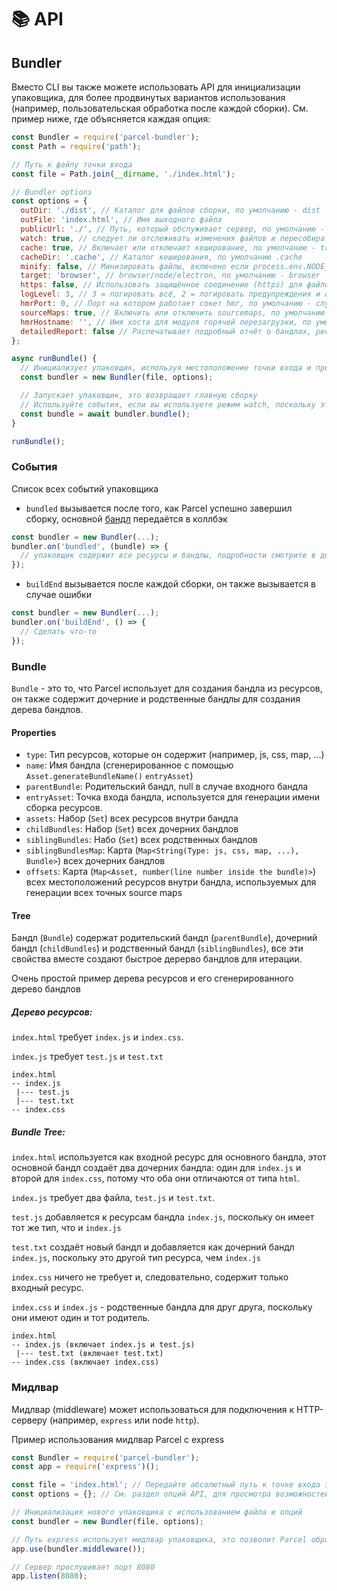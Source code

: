 # 📚 API

## Bundler

Вместо CLI вы также можете использовать API для инициализации упаковщика, для более продвинутых вариантов использования (например, пользовательская обработка после каждой сборки).
См. пример ниже, где объясняется каждая опция:
```Javascript
const Bundler = require('parcel-bundler');
const Path = require('path');

// Путь к файлу точки входа
const file = Path.join(__dirname, './index.html');

// Bundler options
const options = {
  outDir: './dist', // Каталог для файлов сборки, по умолчанию - dist
  outFile: 'index.html', // Имя выходного файла
  publicUrl: './', // Путь, который обслуживает сервер, по умолчанию - dist
  watch: true, // следует ли отслеживать изменения файлов и пересобирать их при изменении, по умолчанию - process.env.NODE_ENV !== 'production'
  cache: true, // Включает или отключает кеширование, по умолчанию - true
  cacheDir: '.cache', // Каталог кеширования, по умолчанию .cache
  minify: false, // Минизировать файлы, включено если process.env.NODE_ENV === 'production'
  target: 'browser', // browser/node/electron, по умолчанию - browser
  https: false, // Использовать защищённое соединение (https) для файлов, по умолчанию - false
  logLevel: 3, // 3 = логировать всё, 2 = логировать предупреждения и ошибки, 1 = логировать ошибки
  hmrPort: 0, // Порт на котором работает сокет hmr, по умолчанию - случайный свободный порт (0 в node.js определяет случайный свободный порт)
  sourceMaps: true, // Включить или отключить sourcemaps, по умолчанию включено (пока ещё не поддерживается в минифицированных сборках)
  hmrHostname: '', // Имя хоста для модуля горячей перезагрузки, по умолчанию - ''
  detailedReport: false // Распечатывает подробный отчёт о бандлах, ресурсах, размерах файлов и времени, по умолчанию - false, отчёты распечатываются, если watch отключен
};

async runBundle() {
  // Инициализует упаковщик, используя местоположение точки входа и предоставленные опции
  const bundler = new Bundler(file, options);

  // Запускает упаковщик, это возвращает главную сборку
  // Используйте события, если вы используете режим watch, поскольку этот промис запускает только один раз, а не при каждой пересборки
  const bundle = await bundler.bundle();
}

runBundle();
```

### События

Список всех событий упаковщика

* `bundled` вызывается после того, как Parcel успешно завершил сборку, основной [бандл](#bundle) передаётся в коллбэк
```Javascript
const bundler = new Bundler(...);
bundler.on('bundled', (bundle) => {
  // упаковщик содержит все ресурсы и бандлы, подробности смотрите в документации
});
```

* `buildEnd` вызывается после каждой сборки, он также вызывается в случае ошибки
```Javascript
const bundler = new Bundler(...);
bundler.on('buildEnd', () => {
  // Сделать что-то
});
```

### Bundle

`Bundle` - это то, что Parcel использует для создания бандла из ресурсов, он также содержит дочерние и родственные бандлы для создания дерева бандлов.

#### Properties

* `type`: Тип ресурсов, которые он содержит (например, js, css, map, ...)
* `name`: Имя бандла (сгенерированное с помощью `Asset.generateBundleName()` `entryAsset`)
* `parentBundle`: Родительский бандл, null в случае входного бандла
* `entryAsset`: Точка входа бандла, используется для генерации имени сборка ресурсов.
* `assets`: Набор (`Set`) всех ресурсов внутри бандла
* `childBundles`: Набор (`Set`) всех дочерних бандлов
* `siblingBundles`: Набо (`Set`) всех родственных бандлов
* `siblingBundlesMap`: Карта (`Map<String(Type: js, css, map, ...), Bundle>`) всех дочерних бандлов
* `offsets`: Карта (`Map<Asset, number(line number inside the bundle)>`) всех местоположений ресурсов внутри бандла, используемых для генерации всех точных source maps

#### Tree

Бандл (`Bundle`) содержат родительский бандл (`parentBundle`), дочерний бандл  (`childBundles`) и родственный бандл (`siblingBundles`), все эти свойства вместе создают быстрое дерерво бандлов для итерации.


Очень простой пример дерева ресурсов и его сгенерированного дерево бандлов

##### Дерево ресурсов:

`index.html` требует `index.js` и `index.css`.

`index.js` требует `test.js` и `test.txt`

```Text
index.html
-- index.js
 |--- test.js
 |--- test.txt
-- index.css
```

##### Bundle Tree:

`index.html` используется как входной ресурс для основного бандла, этот основной бандл создаёт два дочерних бандла: один для `index.js` и второй для `index.css`, потому что оба они отличаются от типа `html`.

`index.js` требует два файла, `test.js` и `test.txt`.

`test.js` добавляется к ресурсам бандла `index.js`, поскольку он имеет тот же тип, что и `index.js`

`test.txt` создаёт новый бандл и добавляется как дочерний бандл `index.js`, поскольку это другой  тип ресурса, чем `index.js`

`index.css` ничего не требует и, следовательно, содержит только входный ресурс.

`index.css` и `index.js` - родственные бандла для друг друга, поскольку они имеют один и тот родитель.

```Text
index.html
-- index.js (включает index.js и test.js)
 |--- test.txt (включает test.txt)
-- index.css (включает index.css)
```

### Мидлвар

Мидлвар (middleware) может использоваться для подключения к HTTP-серверу (например, `express` или node `http`).

Пример использования мидлвар Parcel с express
```Javascript
const Bundler = require('parcel-bundler');
const app = require('express')();

const file = 'index.html'; // Передайте абсолютный путь к точке входа здесь
const options = {}; // См. раздел опций API, для просмотра возможностей

// Инициализация нового упаковщика с использованием файла и опций
const bundler = new Bundler(file, options);

// Путь express использует мидлвар упаковщика, это позволит Parcel обрабатывать каждый запрос к вашему серверу express
app.use(bundler.middleware());

// Сервер прослушивает порт 8080
app.listen(8080);
```
